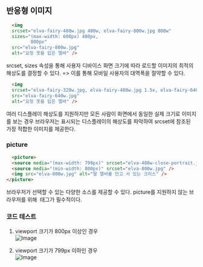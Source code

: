 ## 반응형 이미지
```html
  <img
  srcset="elva-fairy-480w.jpg 480w, elva-fairy-800w.jpg 800w"
  sizes="(max-width: 600px) 480px,
         800px"
  src="elva-fairy-800w.jpg"
  alt="요정 옷을 입은 엘바" />
```
srcset, sizes 속성을 통해 사용자 디바이스 화면 크기에 따라 로드할 이미지의 최적의 해상도를 결정할 수 있다.
=> 이를 통해 모바일 사용자의 대역폭을 절약할 수 있다.

```html
  <img
  srcset="elva-fairy-320w.jpg, elva-fairy-480w.jpg 1.5x, elva-fairy-640w.jpg 2x"
  src="elva-fairy-640w.jpg"
  alt="요정 옷을 입은 엘바" />
```
여러 디스플레이 해상도를 지원하지만 모든 사람이 화면에서 동일한 실제 크기로 이미지를 보는 경우
브라우저는 표시되는 디스플레이의 해상도를 파악하여 srcset에 참조된 가장 적합한 이미지를 제공한다.

### picture
```html
  <picture>
  <source media="(max-width: 799px)" srcset="elva-480w-close-portrait.jpg" />
  <source media="(min-width: 800px)" srcset="elva-800w.jpg" />
  <img src="elva-800w.jpg" alt="딸 엘바를 안고 서 있는 크리스" />
</picture>
```
브라우저가 선택할 수 있는 다양한 소스를 제공할 수 있다.
picture를 지원하지 않는 브라우저를 위해 <img> 태그가 필수적이다.


### 코드 테스트
1. viewport 크기가 800px 이상인 경우  
![Image](https://github.com/user-attachments/assets/bb98b69f-8060-482b-900b-d5368522a4da)

2. viewport 크기가 799px 이하인 경우  
![Image](https://github.com/user-attachments/assets/558a5298-e15d-4787-a298-26ca3f65abcd)
